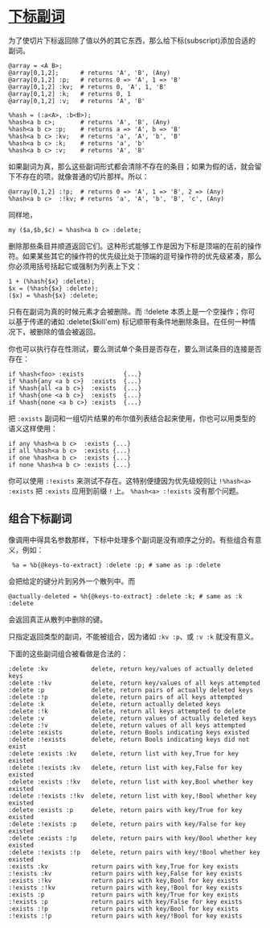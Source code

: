 # [下标副词](https://desgin.perl6.org/S02.html#Subscript_adverbs)

为了使切片下标返回除了值以外的其它东西，那么给下标(subscript)添加合适的副词。

```perl6
@array = <A B>;
@array[0,1,2];      # returns 'A', 'B', (Any)
@array[0,1,2] :p;   # returns 0 => 'A', 1 => 'B'
@array[0,1,2] :kv;  # returns 0, 'A', 1, 'B'
@array[0,1,2] :k;   # returns 0, 1
@array[0,1,2] :v;   # returns 'A', 'B'

%hash = (:a<A>, :b<B>);
%hash<a b c>;       # returns 'A', 'B', (Any)
%hash<a b c> :p;    # returns a => 'A', b => 'B'
%hash<a b c> :kv;   # returns 'a', 'A', 'b', 'B'
%hash<a b c> :k;    # returns 'a', 'b'
%hash<a b c> :v;    # returns 'A', 'B'
```

如果副词为真，那么这些副词形式都会清除不存在的条目；如果为假的话，就会留下不存在的项，就像普通的切片那样。所以：

```perl6
@array[0,1,2] :!p;  # returns 0 => 'A', 1 => 'B', 2 => (Any)
%hash<a b c>  :!kv; # returns 'a', 'A', 'b', 'B', 'c', (Any)
```

同样地，

```perl6
my ($a,$b,$c) = %hash<a b c> :delete;
```
删除那些条目并顺道返回它们。这种形式能够工作是因为下标是顶端的在前的操作符。如果某些其它的操作符的优先级比处于顶端的逗号操作符的优先级紧凑，那么你必须用括号括起它或强制为列表上下文：

```perl6
1 + (%hash{$x} :delete);
$x = (%hash{$x} :delete);
($x) = %hash{$x} :delete;
```

只有在副词为真的时候元素才会被删除。而 :!delete 本质上是一个空操作；你可以基于传递的诸如 :delete($kill'em) 标记顺带有条件地删除条目。在任何一种情况下，被删除的值会被返回。

你也可以执行存在性测试，要么测试单个条目是否存在，要么测试条目的连接是否存在：

```perl6
if %hash<foo> :exists           {...}
if %hash{any <a b c>}  :exists  {...}
if %hash{all <a b c>}  :exists  {...}
if %hash{one <a b c>}  :exists  {...}
if %hash{none <a b c>} :exists  {...}
```

把 `:exists` 副词和一组切片结果的布尔值列表结合起来使用，你也可以用类型的语义这样使用：

```perl6
if any %hash<a b c>  :exists {...}
if all %hash<a b c>  :exists {...}
if one %hash<a b c>  :exists {...}
if none %hash<a b c> :exists {...}
```

你可以使用 `:!exists` 来测试不存在。这特别便捷因为优先级规则让 `!%hash<a> :exists` 把 `:exists` 应用到前缀 `!` 上。 `%hash<a> :!exists` 没有那个问题。

## 组合下标副词

像调用中得具名参数那样，下标中处理多个副词是没有顺序之分的。有些组合有意义，例如：

```perl6
 %a = %b{@keys-to-extract} :delete :p; # same as :p :delete
```

会把给定的键分片到另外一个散列中。而

```perl6
@actually-deleted = %h{@keys-to-extract} :delete :k; # same as :k :delete
```

会返回真正从散列中删除的键。

只指定返回类型的副词，不能被组合，因为诸如 `:kv :p`、或 `:v :k` 就没有意义。

下面的这些副词组合被看做是合法的：

```perl6
:delete :kv            delete, return key/values of actually deleted keys
:delete :!kv           delete, return key/values of all keys attempted
:delete :p             delete, return pairs of actually deleted keys
:delete :!p            delete, return pairs of all keys attempted
:delete :k             delete, return actually deleted keys
:delete :!k            delete, return all keys attempted to delete
:delete :v             delete, return values of actually deleted keys
:delete :!v            delete, return values of all keys attempted
:delete :exists        delete, return Bools indicating keys existed
:delete :!exists       delete, return Bools indicating keys did not exist
:delete :exists :kv    delete, return list with key,True for key existed
:delete :!exists :kv   delete, return list with key,False for key existed
:delete :exists :!kv   delete, return list with key,Bool whether key existed
:delete :!exists :!kv  delete, return list with key,!Bool whether key existed
:delete :exists :p     delete, return pairs with key/True for key existed
:delete :!exists :p    delete, return pairs with key/False for key existed
:delete :exists :!p    delete, return pairs with key/Bool whether key existed
:delete :!exists :!p   delete, return pairs with key/!Bool whether key existed
:exists :kv            return pairs with key,True for key exists
:!exists :kv           return pairs with key,False for key exists
:exists :!kv           return pairs with key,Bool for key exists
:!exists :!kv          return pairs with key,!Bool for key exists
:exists :p             return pairs with key/True for key exists
:!exists :p            return pairs with key/False for key exists
:exists :!p            return pairs with key/Bool for key exists
:!exists :!p           return pairs with key/!Bool for key exists
``` 






















